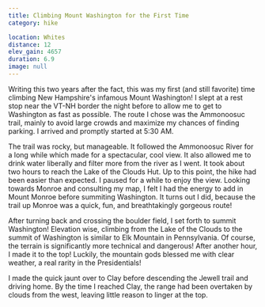 ```yaml
---
title: Climbing Mount Washington for the First Time
category: hike

location: Whites
distance: 12
elev_gain: 4657
duration: 6.9
image: null
---
```


Writing this two years after the fact, this was my first (and still favorite) time
climbing New Hampshire's infamous Mount Washington! I slept at a rest stop near
the VT-NH border the night before to allow me to get to Washington as fast as
possible. The route I chose was the Ammonoosuc trail, mainly to avoid large
crowds and maximize my chances of finding parking. I arrived and promptly started
at 5:30 AM.

The trail was rocky, but manageable. It followed the Ammonoosuc River for a long
while which made for a spectacular, cool view. It also allowed me to drink water
liberally and filter more from the river as I went. It took about two hours
to reach the Lake of the Clouds Hut. Up to this point, the hike had been easier
than expected. I paused for a while to enjoy the view. Looking towards Monroe and
consulting my map, I felt I had the energy to add in Mount Monroe before summiting
Washington. It turns out I did, because the trail up Monroe was a quick, fun,
and breathtakingly gorgeous route!

After turning back and crossing the boulder field, I set forth to summit Washington!
Elevation wise, climbing from the Lake of the Clouds to the summit of Washington is
similar to Elk Mountain in Pennsylvania. Of course, the terrain is significantly more
technical and dangerous! After another hour, I made it to the top! Luckily, the mountain
gods blessed me with clear weather, a real rarity in the Presidentials!

I made the quick jaunt over to Clay before descending the Jewell trail and driving home.
By the time I reached Clay, the range had been overtaken by clouds from the west, leaving
little reason to linger at the top.